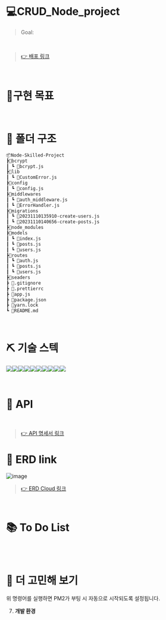 # 💻CRUD_Node_project

> Goal: 

<br />

> [👉 배포 링크]()

<br>

# 📃구현 목표


<br />

# 📁 폴더 구조

```bash
📦Node-Skilled-Project
┣📂bcrypt
┃ ┗ 📜bcrypt.js
┣📂lib
┃ ┗ 📜CustomError.js
┣📂config
┃ ┗ 📜config.js
┣📂middlewares
┃ ┗ 📜auth_middleware.js
┃ ┗ 📜ErrorHandler.js
┣📂migrations
┃ ┗ 📜20231110135910-create-users.js
┃ ┗ 📜20231110140656-create-posts.js
┣📂node_modules
┣📂models
┃ ┗ 📜index.js
┃ ┗ 📜posts.js
┃ ┗ 📜users.js
┣📂routes
┃ ┗ 📜auth.js
┃ ┗ 📜posts.js
┃ ┗ 📜users.js
┣📂seaders
┣ 📜.gitignore
┣ 📜.prettierrc
┣ 📜app.js
┣ 📜package.json
┣ 📜yarn.lock
┗ 📜README.md
```

<br />

# ⛏ 기술 스텍

<img src="https://img.shields.io/badge/node.js-339933?style=for-the-badge&logo=Node.js&logoColor=white"><img src="https://img.shields.io/badge/mysql-4479A1?style=for-the-badge&logo=mysql&logoColor=white"><img src="https://img.shields.io/badge/github-181717?style=for-the-badge&logo=github&logoColor=white"><img src="https://img.shields.io/badge/git-F05032?style=for-the-badge&logo=git&logoColor=white"><img src="https://img.shields.io/badge/yarn-2C8EBB?style=for-the-badge&logo=yarn&logoColor=white"><img src="https://img.shields.io/badge/amazonaws-232F3E?style=for-the-badge&logo=amazonaws&logoColor=white"><img src="https://img.shields.io/badge/amazonec2-FF9900?style=for-the-badge&logo=amazonec2&logoColor=white"><img src="https://img.shields.io/badge/amazonrds-527FFF?style=for-the-badge&logo=amazonrds&logoColor=white"><img src="https://img.shields.io/badge/prisma-2D3748?style=for-the-badge&logo=prisma&logoColor=white"><img src="https://img.shields.io/badge/express-000000?style=for-the-badge&logo=express&logoColor=white">

<br />

# 📜 API

<br>

> [👉 API 명세서 링크](https://www.notion.so/cd88263d7588429ba53507fd2cf486c4?v=89235766e7e0453f925be084ab48a9de&pvs=4)

# 📑 ERD link

![image](https://github.com/heyfuxkingcheez/Node-skilled-project/assets/143869354/917d6971-2737-4b77-ae66-50631c8e69b3)

> [👉 ERD Cloud 링크](https://www.erdcloud.com/p/FSvRMSTyDhFsu3igX)

<br />

# 📚 To Do List

<br>
<br>

# 🤔 더 고민해 보기



위 명령어를 실행하면 PM2가 부팅 시 자동으로 시작되도록 설정됩니다.

7. **개발 환경**

